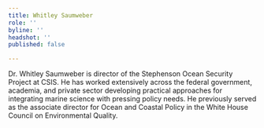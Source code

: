```yaml
---
title: Whitley Saumweber
role: ''
byline: ''
headshot: ''
published: false

---
```

Dr. Whitley Saumweber is director of the Stephenson Ocean Security Project at CSIS. He has worked extensively across the federal government, academia, and private sector developing practical approaches for integrating marine science with pressing policy needs. He previously served as the associate director for Ocean and Coastal Policy in the White House Council on Environmental Quality.